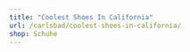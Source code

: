```yaml
---
title: "Coolest Shoes In California"
url: /carlsbad/coolest-shoes-in-california/
shop: Schuhe
---
```

